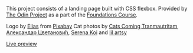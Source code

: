 This project consists of a landing page built with CSS flexbox. Provided by [The Odin Project](https://www.theodinproject.com/) as a part of the [Foundations Course](https://www.theodinproject.com/paths/foundations/courses/foundations).

Logo by [Elias](https://pixabay.com/users/elionas-2345468/) from [Pixabay](https://pixabay.com/)
Cat photos by [Cats Coming](https://www.pexels.com/photo/cat-licking-its-paw-3712095/),[Tranmautritam](https://www.pexels.com/photo/ragdoll-cat-on-a-white-chair-384555/), [Александар Цветановић](https://www.pexels.com/photo/orange-cat-sleeping-on-white-bed-1560424/), [Serena Koi](https://www.pexels.com/photo/close-up-photo-of-cat-yawning-1765832/) and [lil artsy](https://www.pexels.com/photo/cat-with-a-mouse-toy-3216568/)

[Live preview](https://edijrdev.github.io/odin-landing-page/)